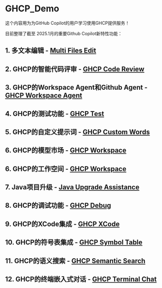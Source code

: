 # GHCP_Demo
这个内容用为为GitHub Copilot的用户学习使用GHCP提供服务！

目前整理了截至 2025.1月的重要Github Copilot新特性功能：

## 1. 多文本编辑 - [Multi Files Edit](./mutlEdit/README.MD)

## 2. GHCP的智能代码评审 - [GHCP Code Review](./codereview/README.MD)

## 3. GHCP的Workspace Agent和Github Agent - [GHCP Workspace Agent](./ws_gh_agents/README.MD)

## 4. GHCP的测试功能 - [GHCP Test](./genTests/README.MD)

## 5. GHCP的自定义提示词 - [GHCP Custom Words](./customPrompt/README.MD)

## 6. GHCP的模型市场 - [GHCP Workspace](./modeMarket/README.MD)

## 6. GHCP的工作空间 - [GHCP Workspace](./ghcpWS/README.MD)

## 7. Java项目升级 - [Java Upgrade Assistance](./javaUpgradeAssistance/README.MD)

## 8. GHCP的调试功能 - [GHCP Debug](./copilotdebug/README.MD)

## 9. GHCP的XCode集成 - [GHCP XCode](./xcode/README.MD)

## 10. GHCP的符号表集成 - [GHCP Symbol Table](./symbol/README.MD)

## 11. GHCP的语义搜索 - [GHCP Semantic Search](./symsearch/README.MD)

## 12. GHCP的终端嵌入式对话 - [GHCP Terminal Chat](./terminalInline/README.MD)